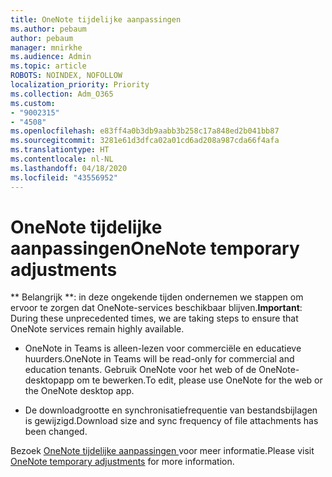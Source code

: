 ```yaml
---
title: OneNote tijdelijke aanpassingen
ms.author: pebaum
author: pebaum
manager: mnirkhe
ms.audience: Admin
ms.topic: article
ROBOTS: NOINDEX, NOFOLLOW
localization_priority: Priority
ms.collection: Adm_O365
ms.custom:
- "9002315"
- "4508"
ms.openlocfilehash: e83ff4a0b3db9aabb3b258c17a848ed2b041bb87
ms.sourcegitcommit: 3281e61d3dfca02a01cd6ad208a987cda66f4afa
ms.translationtype: HT
ms.contentlocale: nl-NL
ms.lasthandoff: 04/18/2020
ms.locfileid: "43556952"
---
```

# <a name="onenote-temporary-adjustments"></a><span data-ttu-id="76b9a-102">OneNote tijdelijke aanpassingen</span><span class="sxs-lookup"><span data-stu-id="76b9a-102">OneNote temporary adjustments</span></span>

<span data-ttu-id="76b9a-103">\*\* Belangrijk \*\*: in deze ongekende tijden ondernemen we stappen om ervoor te zorgen dat OneNote-services beschikbaar blijven.</span><span class="sxs-lookup"><span data-stu-id="76b9a-103">**Important**: During these unprecedented times, we are taking steps to ensure that OneNote services remain highly available.</span></span>

- <span data-ttu-id="76b9a-104">OneNote in Teams is alleen-lezen voor commerciële en educatieve huurders.</span><span class="sxs-lookup"><span data-stu-id="76b9a-104">OneNote in Teams will be read-only for commercial and education tenants.</span></span> <span data-ttu-id="76b9a-105">Gebruik OneNote voor het web of de OneNote-desktopapp om te bewerken.</span><span class="sxs-lookup"><span data-stu-id="76b9a-105">To edit, please use OneNote for the web or the OneNote desktop app.</span></span>

- <span data-ttu-id="76b9a-106">De downloadgrootte en synchronisatiefrequentie van bestandsbijlagen is gewijzigd.</span><span class="sxs-lookup"><span data-stu-id="76b9a-106">Download size and sync frequency of file attachments has been changed.</span></span>

<span data-ttu-id="76b9a-107">Bezoek [ OneNote tijdelijke aanpassingen ](https://techcommunity.microsoft.com/t5/onenote-service-updates/awareness-of-temporary-adjustments-in-microsoft-onenote/m-p/1248100) voor meer informatie.</span><span class="sxs-lookup"><span data-stu-id="76b9a-107">Please visit [OneNote temporary adjustments](https://techcommunity.microsoft.com/t5/onenote-service-updates/awareness-of-temporary-adjustments-in-microsoft-onenote/m-p/1248100) for more information.</span></span>
